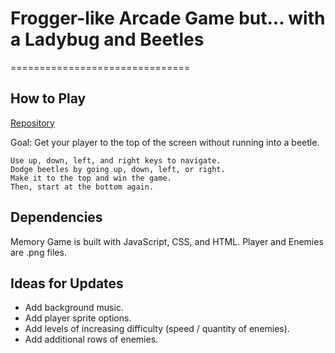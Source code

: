 # Frogger-like Arcade Game but... with a Ladybug and Beetles
===============================

## How to Play

[Repository](github.com/MawsayB/ArcadeGame)

Goal: Get your player to the top of the screen without running into a beetle.

    Use up, down, left, and right keys to navigate.
    Dodge beetles by going up, down, left, or right.
    Make it to the top and win the game.
    Then, start at the bottom again.

## Dependencies

Memory Game is built with JavaScript, CSS, and HTML. Player and Enemies are .png files.

## Ideas for Updates

* Add background music.
* Add player sprite options.
* Add levels of increasing difficulty (speed / quantity of enemies).
* Add additional rows of enemies.